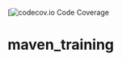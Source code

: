 [![codecov.io Code Coverage](https://github.com/Frizbby/maven_training/actions/workflows/build.yml/badge.svg)

# maven_training
